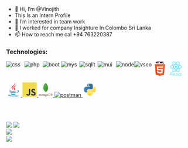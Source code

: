 - 👋 Hi, I’m @Vinojith
- This Is an Intern Profile 
- 👀 I’m interested in team work
- 🌱 I worked for company Insighture In Colombo Sri Lanka
- 📫 How to reach me cal  +94 763220387


<!---
Vinojithab17/Vinojithab17 is a ✨ special ✨ repository because its `README.md` (this file) appears on your GitHub profile.
You can click the Preview link to take a look at your changes.
--->

### Technologies:

<img src="https://raw.githubusercontent.com/devicons/devicon/master/icons/html5/html5-original-wordmark.svg" alt="html5" width="40" height="40"/> </a> <a href="https://www.java.com" target="_blank" rel="noreferrer">
<img align="left" alt="css" width="50px" height="20px" src="https://img.shields.io/badge/CSS3-1572B6?style=for-the-badge&logo=css3&logoColor=white" />
<img align="left" alt="php" width="50px" height="20px" src="https://img.shields.io/badge/PHP-777BB4?style=for-the-badge&logo=php&logoColor=white" />
<img src="https://raw.githubusercontent.com/devicons/devicon/master/icons/react/react-original-wordmark.svg" alt="react" width="40" height="40"/>
<img align="left" alt="bootstrap" width="50px" height="20px"  src="https://img.shields.io/badge/Bootstrap-563D7C?style=for-the-badge&logo=bootstrap&logoColor=white" />
<img align="left"  alt="mysql" width="50px" height="20px"  src="https://img.shields.io/badge/MySQL-005C84?style=for-the-badge&logo=mysql&logoColor=white" />
<img align="left"  alt="sqlite" width="50px" height="20px"  src="https://img.shields.io/badge/SQLite-07405E?style=for-the-badge&logo=sqlite&logoColor=white" />
<img align="left"  alt="mui" width="50px" height="20px"  src="https://img.shields.io/badge/Material%20UI-007FFF?style=for-the-badge&logo=mui&logoColor=white" />
<img align="left"  alt="node js" width="50px" height="20px"  src="https://img.shields.io/badge/Node.js-339933?style=for-the-badge&logo=nodedotjs&logoColor=white" />
<img align="left"  alt="vscode" width="50px" height="20px"  src="https://img.shields.io/badge/VSCode-0078D4?style=for-the-badge&logo=visual%20studio%20code&logoColor=white" />
<br/>
	
 <img src="https://raw.githubusercontent.com/devicons/devicon/master/icons/java/java-original.svg" alt="java" width="40" height="40"/> </a> <a href="https://developer.mozilla.org/en-US/docs/Web/JavaScript" target="_blank" rel="noreferrer"> <img src="https://raw.githubusercontent.com/devicons/devicon/master/icons/javascript/javascript-original.svg" alt="javascript" width="40" height="40"/> </a> <a href="https://www.mongodb.com/" target="_blank" rel="noreferrer"> <img src="https://raw.githubusercontent.com/devicons/devicon/master/icons/mongodb/mongodb-original-wordmark.svg" alt="mongodb" width="40" height="40"/> </a> <a href="https://www.mysql.com/" target="_blank" rel="noreferrer"> 
	<img src="https://www.vectorlogo.zone/logos/getpostman/getpostman-icon.svg" alt="postman" width="40" height="40"/> </a> <a href="https://www.python.org" target="_blank" rel="noreferrer">
	<img src="https://raw.githubusercontent.com/devicons/devicon/master/icons/python/python-original.svg" alt="python" width="40" height="40"/> 
	</a> <a href="https://reactjs.org/" target="_blank" rel="noreferrer"> </a> 


<br/>
<br/>


<br />

<img src="https://github-readme-stats.vercel.app/api?username=Vinojithab17" />

<img src="https://github-readme-stats.vercel.app/api/top-langs/?username=Vinojithab17" />
<br/>
<img src="https://github-readme-streak-stats.herokuapp.com/?user=Vinojithab17" />

<br/>
<img src="https://github-profile-trophy.vercel.app/?username=Vinojithab17" />
	
